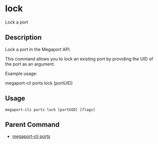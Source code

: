 # lock

Lock a port

## Description

Lock a port in the Megaport API.

This command allows you to lock an existing port by providing the UID of the port as an argument.

Example usage:

  megaport-cli ports lock [portUID]



## Usage

```
megaport-cli ports lock [portUID] [flags]
```



## Parent Command

* [megaport-cli ports](ports.md)








